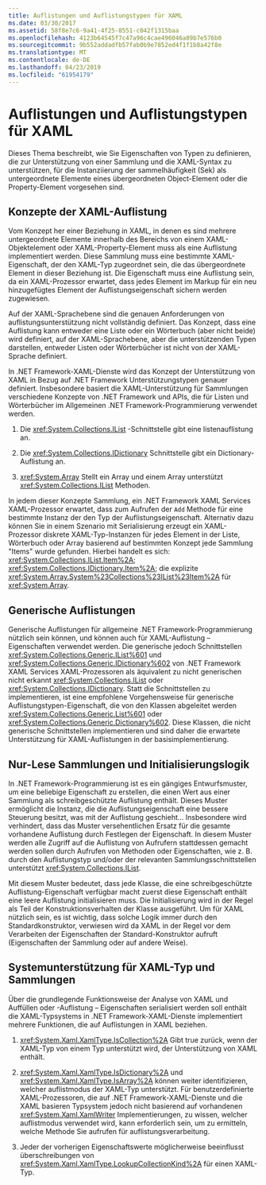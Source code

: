 ```yaml
---
title: Auflistungen und Auflistungstypen für XAML
ms.date: 03/30/2017
ms.assetid: 58f8e7c6-9a41-4f25-8551-c042f1315baa
ms.openlocfilehash: 4123b64545f7c47a96c4cae496046a89b7e576b0
ms.sourcegitcommit: 9b552addadfb57fab0b9e7852ed4f1f1b8a42f8e
ms.translationtype: MT
ms.contentlocale: de-DE
ms.lasthandoff: 04/23/2019
ms.locfileid: "61954179"
---
```

# <a name="collections-and-collection-types-for-xaml"></a>Auflistungen und Auflistungstypen für XAML

Dieses Thema beschreibt, wie Sie Eigenschaften von Typen zu definieren, die zur Unterstützung von einer Sammlung und die XAML-Syntax zu unterstützen, für die Instanziierung der sammelhäufigkeit (Sek) als untergeordnete Elemente eines übergeordneten Object-Element oder die Property-Element vorgesehen sind.

## <a name="xaml-collection-concepts"></a>Konzepte der XAML-Auflistung

Vom Konzept her einer Beziehung in XAML, in denen es sind mehrere untergeordnete Elemente innerhalb des Bereichs von einem XAML-Objektelement oder XAML-Property-Element muss als eine Auflistung implementiert werden. Diese Sammlung muss eine bestimmte XAML-Eigenschaft, der den XAML-Typ zugeordnet sein, die das übergeordnete Element in dieser Beziehung ist. Die Eigenschaft muss eine Auflistung sein, da ein XAML-Prozessor erwartet, dass jedes Element im Markup für ein neu hinzugefügtes Element der Auflistungseigenschaft sichern werden zugewiesen.

Auf der XAML-Sprachebene sind die genauen Anforderungen von auflistungsunterstützung nicht vollständig definiert. Das Konzept, dass eine Auflistung kann entweder eine Liste oder ein Wörterbuch (aber nicht beide) wird definiert, auf der XAML-Sprachebene, aber die unterstützenden Typen darstellen, entweder Listen oder Wörterbücher ist nicht von der XAML-Sprache definiert.

In .NET Framework-XAML-Dienste wird das Konzept der Unterstützung von XAML in Bezug auf .NET Framework Unterstützungstypen genauer definiert. Insbesondere basiert die XAML-Unterstützung für Sammlungen verschiedene Konzepte von .NET Framework und APIs, die für Listen und Wörterbücher im Allgemeinen .NET Framework-Programmierung verwendet werden.

1. Die <xref:System.Collections.IList> -Schnittstelle gibt eine listenauflistung an.

2. Die <xref:System.Collections.IDictionary> Schnittstelle gibt ein Dictionary-Auflistung an.

3. <xref:System.Array> Stellt ein Array und einem Array unterstützt <xref:System.Collections.IList> Methoden.

In jedem dieser Konzepte Sammlung, ein .NET Framework XAML Services XAML-Prozessor erwartet, dass zum Aufrufen der `Add` Methode für eine bestimmte Instanz der den Typ der Auflistungseigenschaft. Alternativ dazu können Sie in einem Szenario mit Serialisierung erzeugt ein XAML-Prozessor diskrete XAML-Typ-Instanzen für jedes Element in der Liste, Wörterbuch oder Array basierend auf bestimmten Konzept jede Sammlung "Items" wurde gefunden. Hierbei handelt es sich: <xref:System.Collections.IList.Item%2A>; <xref:System.Collections.IDictionary.Item%2A>; die explizite <xref:System.Array.System%23Collections%23IList%23Item%2A> für <xref:System.Array>.

## <a name="generic-collections"></a>Generische Auflistungen

Generische Auflistungen für allgemeine .NET Framework-Programmierung nützlich sein können, und können auch für XAML-Auflistung – Eigenschaften verwendet werden. Die generische jedoch Schnittstellen <xref:System.Collections.Generic.IList%601> und <xref:System.Collections.Generic.IDictionary%602> von .NET Framework XAML Services XAML-Prozessoren als äquivalent zu nicht generischen nicht erkannt <xref:System.Collections.IList> oder <xref:System.Collections.IDictionary>. Statt die Schnittstellen zu implementieren, ist eine empfohlene Vorgehensweise für generische Auflistungstypen-Eigenschaft, die von den Klassen abgeleitet werden <xref:System.Collections.Generic.List%601> oder <xref:System.Collections.Generic.Dictionary%602>. Diese Klassen, die nicht generische Schnittstellen implementieren und sind daher die erwartete Unterstützung für XAML-Auflistungen in der basisimplementierung.

## <a name="read-only-collections-and-initialization-logic"></a>Nur-Lese Sammlungen und Initialisierungslogik

In .NET Framework-Programmierung ist es ein gängiges Entwurfsmuster, um eine beliebige Eigenschaft zu erstellen, die einen Wert aus einer Sammlung als schreibgeschützte Auflistung enthält. Dieses Muster ermöglicht die Instanz, die die Auflistungseigenschaft eine bessere Steuerung besitzt, was mit der Auflistung geschieht... Insbesondere wird verhindert, dass das Muster versehentlichen Ersatz für die gesamte vorhandene Auflistung durch Festlegen der Eigenschaft. In diesem Muster werden alle Zugriff auf die Auflistung von Aufrufern stattdessen gemacht werden sollen durch Aufrufen von Methoden oder Eigenschaften, wie z. B. durch den Auflistungstyp und/oder der relevanten Sammlungsschnittstellen unterstützt <xref:System.Collections.IList>.

Mit diesem Muster bedeutet, dass jede Klasse, die eine schreibgeschützte Auflistung-Eigenschaft verfügbar macht zuerst diese Eigenschaft enthält eine leere Auflistung initialisieren muss. Die Initialisierung wird in der Regel als Teil der Konstruktionsverhalten der Klasse ausgeführt. Um für XAML nützlich sein, es ist wichtig, dass solche Logik immer durch den Standardkonstruktor, verwiesen wird da XAML in der Regel vor dem Verarbeiten der Eigenschaften der Standard-Konstruktor aufruft (Eigenschaften der Sammlung oder auf andere Weise).

## <a name="xaml-type-system-support-and-collections"></a>Systemunterstützung für XAML-Typ und Sammlungen

Über die grundlegende Funktionsweise der Analyse von XAML und Auffüllen oder -Auflistung – Eigenschaften serialisiert werden soll enthält die XAML-Typsystems in .NET Framework-XAML-Dienste implementiert mehrere Funktionen, die auf Auflistungen in XAML beziehen.

1. <xref:System.Xaml.XamlType.IsCollection%2A> Gibt true zurück, wenn der XAML-Typ von einem Typ unterstützt wird, der Unterstützung von XAML enthält.

2. <xref:System.Xaml.XamlType.IsDictionary%2A> und <xref:System.Xaml.XamlType.IsArray%2A> können weiter identifizieren, welcher auflistmodus der XAML-Typ unterstützt. Für benutzerdefinierte XAML-Prozessoren, die auf .NET Framework-XAML-Dienste und die XAML basieren Typsystem jedoch nicht basierend auf vorhandenen <xref:System.Xaml.XamlWriter> Implementierungen, zu wissen, welcher auflistmodus verwendet wird, kann erforderlich sein, um zu ermitteln, welche Methode Sie aufrufen für auflistungsverarbeitung.

3. Jeder der vorherigen Eigenschaftswerte möglicherweise beeinflusst überschreibungen von <xref:System.Xaml.XamlType.LookupCollectionKind%2A> für einen XAML-Typ.
